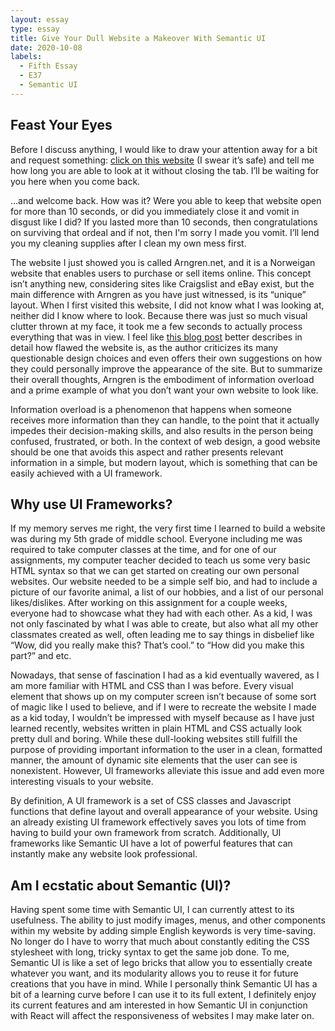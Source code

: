 ```yaml
---
layout: essay
type: essay
title: Give Your Dull Website a Makeover With Semantic UI
date: 2020-10-08
labels:
  - Fifth Essay
  - E37
  - Semantic UI
---
```


## Feast Your Eyes
Before I discuss anything, I would like to draw your attention away for a bit and request something: [click on this website](http://arngren.net/) (I swear it’s safe) and tell me how long you are able to look at it without closing the tab. I’ll be waiting for you here when you come back.

...and welcome back. How was it? Were you able to keep that website open for more than 10 seconds, or did you immediately close it and vomit in disgust like I did? If you lasted more than 10 seconds, then congratulations on surviving that ordeal and if not, then I'm sorry I made you vomit. I’ll lend you my cleaning supplies after I clean my own mess first.

The website I just showed you is called Arngren.net, and it is a Norweigan website that enables users to purchase or sell items online. This concept isn’t anything new, considering sites like Craigslist and eBay exist, but the main difference with Arngren as you have just witnessed, is its “unique” layout. When I first visited this website, I did not know what I was looking at, neither did I know where to look. Because there was just so much visual clutter thrown at my face, it took me a few seconds to actually process everything that was in view. I feel like [this blog post](https://medium.com/@naomi_lee1/the-user-interface-shortcomings-of-www-arngren-net-94b18a8265d6) better describes in detail how flawed the website is, as the author criticizes its many questionable design choices and even offers their own suggestions on how they could personally improve the appearance of the site. But to summarize their overall thoughts, Arngren is the embodiment of information overload and a prime example of what you don’t want your own website to look like. 

Information overload is a phenomenon that happens when someone receives more information than they can handle, to the point that it actually impedes their decision-making skills, and also results in the person being confused, frustrated, or both. In the context of web design, a good website should be one that avoids this aspect  and rather presents relevant information in a simple, but modern layout, which is something that can be easily achieved with a UI framework.

## Why use UI Frameworks?

If my memory serves me right, the very first time I learned to build a website was during my 5th grade of middle school. Everyone including me was required to take computer classes at the time, and for one of our assignments, my computer teacher decided to teach us some very basic HTML syntax so that we can get started on creating our own personal websites. Our website needed to be a simple self bio, and had to include a picture of our favorite animal, a list of our hobbies, and a list of our personal likes/dislikes. After working on this assignment for a couple weeks, everyone had to showcase what they had with each other. As a kid, I was not only fascinated by what I was able to create, but also what all my other classmates created as well, often leading me to say things in disbelief like “Wow, did you really make this? That’s cool.” to “How did you make this part?” and etc.

Nowadays, that sense of fascination I had as a kid eventually wavered, as I am more familiar with HTML and CSS than I was before. Every visual element that shows up on my computer screen isn’t because of some sort of magic like I used to believe, and if I were to recreate the website I made as a kid today, I wouldn’t be impressed with myself because as I have just learned recently, websites written in plain HTML and CSS actually look pretty dull and boring. While these dull-looking websites still fulfill the purpose of providing important information to the user in a clean, formatted manner, the amount of dynamic site elements that the user can see is nonexistent. However, UI frameworks alleviate this issue and add even more interesting visuals to your website. 

By definition, A UI framework is a set of CSS classes and Javascript functions that define layout and overall appearance of your website. Using an already existing UI framework effectively saves you lots of time from having to build your own framework from scratch. Additionally, UI frameworks like Semantic UI have a lot of powerful features that can instantly make any website look professional.

## Am I ecstatic about Semantic (UI)?

Having spent some time with Semantic UI, I can currently attest to its usefulness. The ability to just modify images, menus, and other components within my website by adding simple English keywords is very time-saving. No longer do I have to worry that much about constantly editing the CSS stylesheet with long, tricky syntax to get the same job done. To me, Semantic UI is like a set of lego bricks that allow you to essentially create whatever you want, and its modularity allows you to reuse it for future creations that you have in mind. While I personally think Semantic UI has a bit of a learning curve before I can use it to its full extent, I definitely enjoy its current features and am interested in how Semantic UI in conjunction with React will affect the responsiveness of websites I may make later on. 
